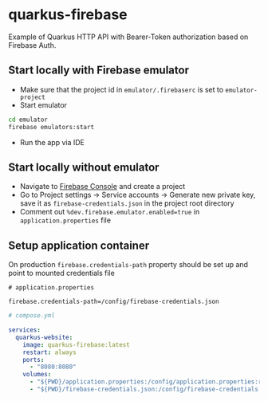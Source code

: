 # quarkus-firebase

Example of Quarkus HTTP API with Bearer-Token authorization based on Firebase Auth.

## Start locally with Firebase emulator

- Make sure that the project id in `emulator/.firebaserc` is set to `emulator-project`
- Start emulator
```sh
cd emulator
firebase emulators:start
```
- Run the app via IDE

## Start locally without emulator

- Navigate to [Firebase Console](https://console.firebase.google.com) and create a project
- Go to Project settings -> Service accounts -> Generate new private key, save it as `firebase-credentials.json` 
in the project root directory
- Comment out `%dev.firebase.emulator.enabled=true` in `application.properties` file

## Setup application container

On production `firebase.credentials-path` property should be set up and point to mounted credentials file

```properties
# application.properties

firebase.credentials-path=/config/firebase-credentials.json
```

```yaml
# compose.yml

services:
  quarkus-website:
    image: quarkus-firebase:latest
    restart: always
    ports:
      - "8080:8080"
    volumes:
      - "${PWD}/application.properties:/config/application.properties:ro"
      - "${PWD}/firebase-credentials.json:/config/firebase-credentials.json:ro"
```
